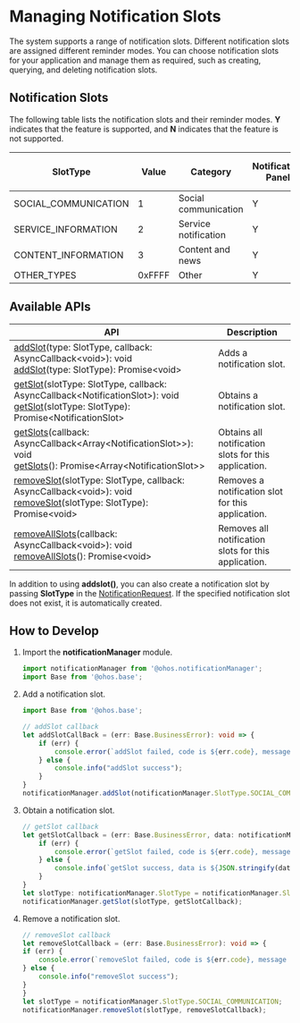 # Managing Notification Slots
The system supports a range of notification slots. Different notification slots are assigned different reminder modes. You can choose notification slots for your application and manage them as required, such as creating, querying, and deleting notification slots.

## Notification Slots

The following table lists the notification slots and their reminder modes. **Y** indicates that the feature is supported, and **N** indicates that the feature is not supported.

| SlotType             | Value  | Category    | Notification Panel| Banner| Lock Screen| Alert Tone/Vibration| Status Bar Icon| Automatic Screen-on|
| -------------------- | ------ | --------| ------- |------|------|----------|-----------|---------|
| SOCIAL_COMMUNICATION | 1      | Social communication| Y | Y | Y | Y | Y | Y |
| SERVICE_INFORMATION  | 2      | Service notification| Y | N | Y | Y | Y | Y |
| CONTENT_INFORMATION  | 3      | Content and news| Y | N | N | N | Y | N |
| OTHER_TYPES          | 0xFFFF | Other    | Y | N | N | N | N | N |


## Available APIs

| **API**| **Description**|
| ---------- | -------- |
| [addSlot](../reference/apis/js-apis-notificationManager.md#notificationmanageraddslot-2)(type: SlotType, callback: AsyncCallback\<void\>): void <br> [addSlot](../reference/apis/js-apis-notificationManager.md#notificationmanageraddslot-3)(type: SlotType): Promise\<void\> | Adds a notification slot.         |
| [getSlot](../reference/apis/js-apis-notificationManager.md#notificationmanagergetslot)(slotType: SlotType, callback: AsyncCallback\<NotificationSlot\>): void <br>[getSlot](../reference/apis/js-apis-notificationManager.md#notificationmanagergetslot-1)(slotType: SlotType): Promise\<NotificationSlot\> | Obtains a notification slot. |
| [getSlots](../reference/apis/js-apis-notificationManager.md#notificationmanagergetslots)(callback: AsyncCallback\<Array\<NotificationSlot>>): void <br> [getSlots](../reference/apis/js-apis-notificationManager.md#notificationmanagergetslots-1)(): Promise\<Array\<NotificationSlot>>  | Obtains all notification slots for this application.    |
| [removeSlot](../reference/apis/js-apis-notificationManager.md#notificationmanagerremoveslot)(slotType: SlotType, callback: AsyncCallback\<void\>): void  <br> [removeSlot](../reference/apis/js-apis-notificationManager.md#notificationmanagerremoveslot-1)(slotType: SlotType): Promise\<void\>  | Removes a notification slot for this application. |
| [removeAllSlots](../reference/apis/js-apis-notificationManager.md#notificationmanagerremoveallslots)(callback: AsyncCallback\<void\>): void <br> [removeAllSlots](../reference/apis/js-apis-notificationManager.md#notificationmanagerremoveallslots-1)(): Promise\<void\>   | Removes all notification slots for this application.      |

In addition to using **addslot()**, you can also create a notification slot by passing **SlotType** in the [NotificationRequest](../reference/apis/js-apis-inner-notification-notificationRequest.md#notificationrequest). If the specified notification slot does not exist, it is automatically created.

## How to Develop

1. Import the **notificationManager** module.

   ```ts
   import notificationManager from '@ohos.notificationManager';
   import Base from '@ohos.base';
   ```

2. Add a notification slot.

    ```ts
    import Base from '@ohos.base';

    // addSlot callback
    let addSlotCallBack = (err: Base.BusinessError): void => {
        if (err) {
            console.error(`addSlot failed, code is ${err.code}, message is ${err.message}`);
        } else {
            console.info("addSlot success");
        }
    }
    notificationManager.addSlot(notificationManager.SlotType.SOCIAL_COMMUNICATION, addSlotCallBack);
    ```

3. Obtain a notification slot.

    ```ts
    // getSlot callback
    let getSlotCallback = (err: Base.BusinessError, data: notificationManager.NotificationSlot): void => {
        if (err) {
            console.error(`getSlot failed, code is ${err.code}, message is ${err.message}`);
        } else {
            console.info(`getSlot success, data is ${JSON.stringify(data)}`);
        }
    }
    let slotType: notificationManager.SlotType = notificationManager.SlotType.SOCIAL_COMMUNICATION;
    notificationManager.getSlot(slotType, getSlotCallback);
    ```

4. Remove a notification slot.

    ```ts
    // removeSlot callback
    let removeSlotCallback = (err: Base.BusinessError): void => {
    if (err) {
        console.error(`removeSlot failed, code is ${err.code}, message is ${err.message}`);
    } else {
        console.info("removeSlot success");
    }
    }
    let slotType = notificationManager.SlotType.SOCIAL_COMMUNICATION;
    notificationManager.removeSlot(slotType, removeSlotCallback);
    ```
